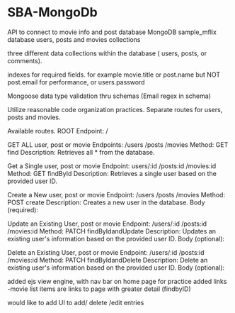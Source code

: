 # SBA-MongoDb

API to connect to movie info and post database
MongoDB sample_mflix database
users, posts and movies collections

three different data collections within the database ( users, posts, or comments).

indexes for required fields. for example movie.title or post.name but NOT post.email for performance, or users.password

Mongoose data type validation thru schemas
(Email regex in schema)

Utilize reasonable code organization practices. Separate routes for users, posts and movies.

Available routes.
ROOT
Endpoint: /

GET ALL user, post or movie
Endpoints: /users /posts /movies
Method: GET find
Description: Retrieves all \* from the database.

Get a Single user, post or movie
Endpoint: users/:id /posts:id /movies:id
Method: GET findById
Description: Retrieves a single user based on the provided user ID.

Create a New user, post or movie
Endpoint: /users /posts /movies
Method: POST create
Description: Creates a new user in the database.
Body (required):

Update an Existing User, post or movie
Endpoint: /users/:id /posts:id /movies:id
Method: PATCH findByIdandUpdate
Description: Updates an existing user's information based on the provided user ID.
Body (optional):

Delete an Existing User, post or movie
Endpoint: /users/:id /posts:id /movies:id
Method: PATCH findByIdandDelete
Description: Delete an existing user's information based on the provided user ID.
Body (optional):

added ejs view engine, with nav bar on home page for practice
added links -movie list items are links to page with greater detail (findbyID)

would like to add UI to add/ delete /edit entries
